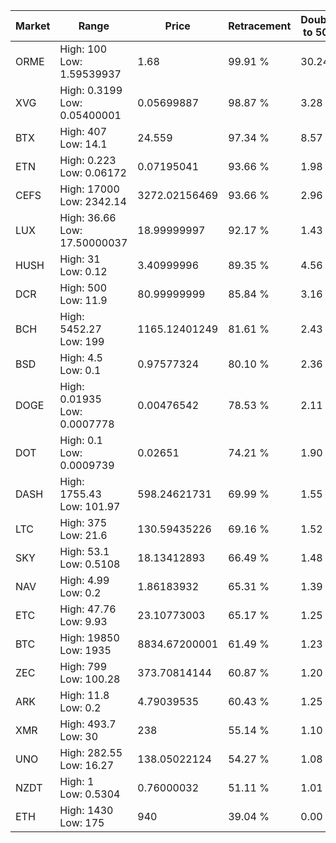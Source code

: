 | Market | Range | Price| Retracement | Doubles to 50% |
| --- | --- | --- | --- | --- |
| ORME | High: 100<br />Low: 1.59539937 | 1.68 | 99.91 % | 30.24 |
| XVG | High: 0.3199<br />Low: 0.05400001 | 0.05699887 | 98.87 % | 3.28 |
| BTX | High: 407<br />Low: 14.1 | 24.559 | 97.34 % | 8.57 |
| ETN | High: 0.223<br />Low: 0.06172 | 0.07195041 | 93.66 % | 1.98 |
| CEFS | High: 17000<br />Low: 2342.14 | 3272.02156469 | 93.66 % | 2.96 |
| LUX | High: 36.66<br />Low: 17.50000037 | 18.99999997 | 92.17 % | 1.43 |
| HUSH | High: 31<br />Low: 0.12 | 3.40999996 | 89.35 % | 4.56 |
| DCR | High: 500<br />Low: 11.9 | 80.99999999 | 85.84 % | 3.16 |
| BCH | High: 5452.27<br />Low: 199 | 1165.12401249 | 81.61 % | 2.43 |
| BSD | High: 4.5<br />Low: 0.1 | 0.97577324 | 80.10 % | 2.36 |
| DOGE | High: 0.01935<br />Low: 0.0007778 | 0.00476542 | 78.53 % | 2.11 |
| DOT | High: 0.1<br />Low: 0.0009739 | 0.02651 | 74.21 % | 1.90 |
| DASH | High: 1755.43<br />Low: 101.97 | 598.24621731 | 69.99 % | 1.55 |
| LTC | High: 375<br />Low: 21.6 | 130.59435226 | 69.16 % | 1.52 |
| SKY | High: 53.1<br />Low: 0.5108 | 18.13412893 | 66.49 % | 1.48 |
| NAV | High: 4.99<br />Low: 0.2 | 1.86183932 | 65.31 % | 1.39 |
| ETC | High: 47.76<br />Low: 9.93 | 23.10773003 | 65.17 % | 1.25 |
| BTC | High: 19850<br />Low: 1935 | 8834.67200001 | 61.49 % | 1.23 |
| ZEC | High: 799<br />Low: 100.28 | 373.70814144 | 60.87 % | 1.20 |
| ARK | High: 11.8<br />Low: 0.2 | 4.79039535 | 60.43 % | 1.25 |
| XMR | High: 493.7<br />Low: 30 | 238 | 55.14 % | 1.10 |
| UNO | High: 282.55<br />Low: 16.27 | 138.05022124 | 54.27 % | 1.08 |
| NZDT | High: 1<br />Low: 0.5304 | 0.76000032 | 51.11 % | 1.01 |
| ETH | High: 1430<br />Low: 175 | 940 | 39.04 % | 0.00 |
